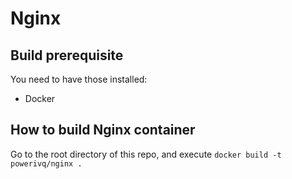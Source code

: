 # Nginx
## Build prerequisite
You need to have those installed:
* Docker

## How to build Nginx container
Go to the root directory of this repo, and execute ```docker build -t powerivq/nginx .```
